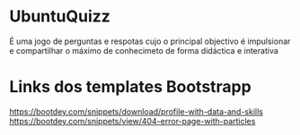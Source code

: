 # UbuntuQuizz 

 É uma jogo de perguntas e respotas cujo o principal objectivo é impulsionar e compartilhar o máximo de conhecimeto de forma didáctica e interativa


# Links dos templates Bootstrapp
https://bootdey.com/snippets/download/profile-with-data-and-skills
https://bootdey.com/snippets/view/404-error-page-with-particles